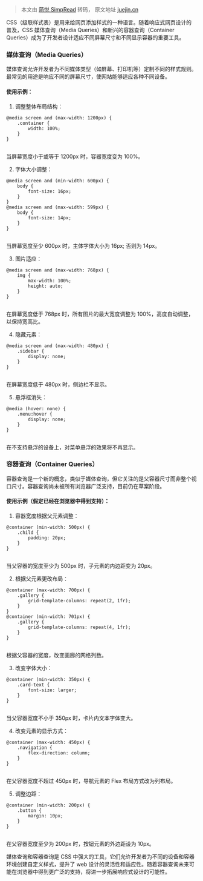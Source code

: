 > 本文由 [简悦 SimpRead](http://ksria.com/simpread/) 转码， 原文地址 [juejin.cn](https://juejin.cn/post/7315681269703409675)

CSS（级联样式表）是用来给网页添加样式的一种语言。随着响应式网页设计的普及，CSS 媒体查询（Media Queries）和新兴的容器查询（Container Queries）成为了开发者设计适应不同屏幕尺寸和不同显示容器的重要工具。

### 媒体查询（Media Queries）

媒体查询允许开发者为不同媒体类型（如屏幕、打印机等）定制不同的样式规则。最常见的用途是响应不同的屏幕尺寸，使网站能够适应各种不同设备。

#### 使用示例：

1.  调整整体布局结构：

```
@media screen and (max-width: 1200px) {
    .container {
        width: 100%;
    }
}


```

当屏幕宽度小于或等于 1200px 时，容器宽度变为 100%。

2.  字体大小调整：

```
@media screen and (min-width: 600px) {
    body {
        font-size: 16px;
    }
}
@media screen and (max-width: 599px) {
    body {
        font-size: 14px;
    }
}


```

当屏幕宽度至少 600px 时，主体字体大小为 16px; 否则为 14px。

3.  图片适应：

```
@media screen and (max-width: 768px) {
    img {
        max-width: 100%;
        height: auto;
    }
}


```

在屏幕宽度低于 768px 时，所有图片的最大宽度调整为 100%，高度自动调整，以保持宽高比。

4.  隐藏元素：

```
@media screen and (max-width: 480px) {
    .sidebar {
        display: none;
    }
}


```

在屏幕宽度低于 480px 时，侧边栏不显示。

5.  悬浮框消失：

```
@media (hover: none) {
    .menu:hover {
        display: none;
    }
}


```

在不支持悬浮的设备上，对菜单悬浮的效果将不再显示。

### 容器查询（Container Queries）

容器查询是一个新的概念，类似于媒体查询，但它关注的是父容器尺寸而非整个视口尺寸。容器查询尚未被所有浏览器广泛支持，目前仍在草案阶段。

#### 使用示例（假定已经在浏览器中得到支持）：

1.  容器宽度根据父元素调整：

```
@container (min-width: 500px) {
    .child {
        padding: 20px;
    }
}


```

当父容器的宽度至少为 500px 时，子元素的内边距变为 20px。

2.  根据父元素更改布局：

```
@container (max-width: 700px) {
    .gallery {
        grid-template-columns: repeat(2, 1fr);
    }
}
@container (min-width: 701px) {
    .gallery {
        grid-template-columns: repeat(4, 1fr);
    }
}


```

根据父容器的宽度，改变画廊的网格列数。

3.  改变字体大小：

```
@container (min-width: 350px) {
    .card-text {
        font-size: larger;
    }
}


```

当父容器宽度不小于 350px 时，卡片内文本字体变大。

4.  改变元素的显示方式：

```
@container (max-width: 450px) {
    .navigation {
        flex-direction: column;
    }
}


```

在父容器宽度不超过 450px 时，导航元素的 Flex 布局方式改为列布局。

5.  调整边距：

```
@container (min-width: 200px) {
    .button {
        margin: 10px;
    }
}


```

在父容器宽度至少为 200px 时，按钮元素的外边距设为 10px。

媒体查询和容器查询是 CSS 中强大的工具，它们允许开发者为不同的设备和容器环境创建自定义样式，提升了 web 设计的灵活性和适应性。随着容器查询未来可能在浏览器中得到更广泛的支持，将进一步拓展响应式设计的可能性。